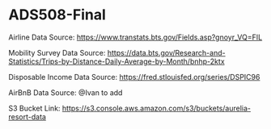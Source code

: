 # ADS508-Final

Airline Data Source: https://www.transtats.bts.gov/Fields.asp?gnoyr_VQ=FIL

Mobility Survey Data Source: https://data.bts.gov/Research-and-Statistics/Trips-by-Distance-Daily-Average-by-Month/bnhp-2ktx

Disposable Income Data Source: https://fred.stlouisfed.org/series/DSPIC96

AirBnB Data Source: @Ivan to add

S3 Bucket Link: https://s3.console.aws.amazon.com/s3/buckets/aurelia-resort-data
